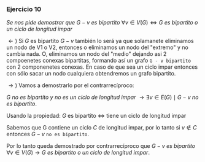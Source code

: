 ### Ejercicio 10

_Se nos pide demostrar que_ $G - v$ _es bipartito_ $\forall v\in V(G) \iff G$ _es bipartito o un ciclo de longitud impar_

$\leftarrow)$ Si $G$ es bipartito $G - v$ también lo será ya que solamanete eliminamos un nodo de V1 o V2, entonces o eliminamos un nodo del "extremo" y no cambia nada. O, eliminamos un nodo del "medio" dejando asi 2 compoenetes conexas bipartitas, formando así un grafo `G - v bipartito` con 2 componenetes conexas.
En caso de que sea un ciclo impar entonces con sólo sacar un nodo cualquiera obtendremos un grafo bipartito.

$\rightarrow)$ Vamos a demostrarlo por el contrarrecíproco:

$G$ _no es bipartito y no es un ciclo de longitud impar_ $\rightarrow \exists v\in E(G) \mid G - v$ _no es bipartito_.

Usando la propiedad: $G$ es bipartito $\iff$ tiene un ciclo de longitud impar

Sabemos que G contiene un ciclo $C$ de longitud impar, por lo tanto si $v \notin C$ entonces $G - v$ `no es bipartito`.

Por lo tanto queda demostrado por contrarrecíproco que $G - v$ _es bipartito_ $\forall v\in V(G) \rightarrow G$ _es bipartito o un ciclo de longitud impar_.